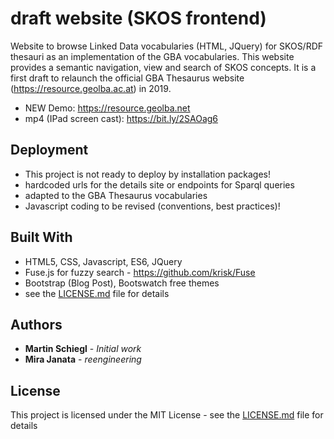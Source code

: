 # draft website (SKOS frontend)
Website to browse Linked Data vocabularies (HTML, JQuery) for SKOS/RDF thesauri as an implementation of the GBA vocabularies.
This website provides a semantic navigation, view and search of SKOS concepts. It is a first draft to relaunch the official GBA Thesaurus website (https://resource.geolba.ac.at) in 2019. 
* NEW Demo: https://resource.geolba.net
* mp4 (IPad screen cast): https://bit.ly/2SAOag6

## Deployment

* This project is not ready to deploy by installation packages!
* hardcoded urls for the details site or endpoints for Sparql queries
* adapted to the GBA Thesaurus vocabularies
* Javascript coding to be revised (conventions, best practices)!

## Built With

* HTML5, CSS, Javascript, ES6, JQuery
* Fuse.js for fuzzy search - https://github.com/krisk/Fuse
* Bootstrap (Blog Post), Bootswatch free themes
* see the [LICENSE.md](LICENSE) file for details

## Authors

* **Martin Schiegl** - *Initial work* 
* **Mira Janata** - *reengineering*

## License

This project is licensed under the MIT License - see the [LICENSE.md](LICENSE) file for details
